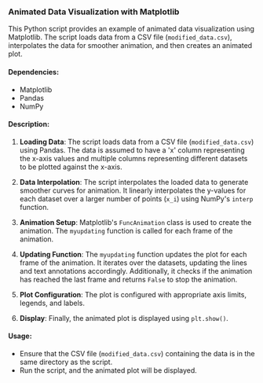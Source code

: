 ### Animated Data Visualization with Matplotlib

This Python script provides an example of animated data visualization using Matplotlib. The script loads data from a CSV file (`modified_data.csv`), interpolates the data for smoother animation, and then creates an animated plot.

#### Dependencies:
- Matplotlib
- Pandas
- NumPy

#### Description:

1. **Loading Data**: The script loads data from a CSV file (`modified_data.csv`) using Pandas. The data is assumed to have a 'x' column representing the x-axis values and multiple columns representing different datasets to be plotted against the x-axis.

2. **Data Interpolation**: The script interpolates the loaded data to generate smoother curves for animation. It linearly interpolates the y-values for each dataset over a larger number of points (`x_i`) using NumPy's `interp` function.

3. **Animation Setup**: Matplotlib's `FuncAnimation` class is used to create the animation. The `myupdating` function is called for each frame of the animation.

4. **Updating Function**: The `myupdating` function updates the plot for each frame of the animation. It iterates over the datasets, updating the lines and text annotations accordingly. Additionally, it checks if the animation has reached the last frame and returns `False` to stop the animation.

5. **Plot Configuration**: The plot is configured with appropriate axis limits, legends, and labels.

6. **Display**: Finally, the animated plot is displayed using `plt.show()`.

#### Usage:
- Ensure that the CSV file (`modified_data.csv`) containing the data is in the same directory as the script.
- Run the script, and the animated plot will be displayed.

